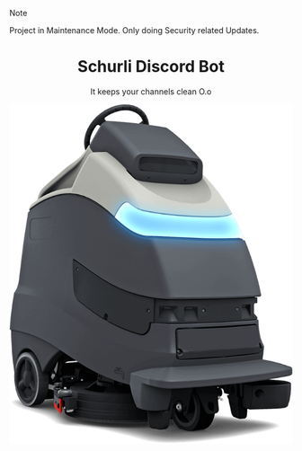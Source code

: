> [!NOTE]  
> Project in Maintenance Mode. Only doing Security related Updates.

<div align="center">
    <h1>Schurli Discord Bot</h1>
    <p>It keeps your channels clean O.o</p>
    <img src="schurli.png">
</div>
